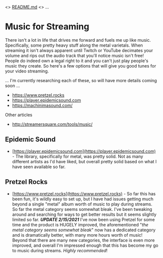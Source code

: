 <> [README.md](README.md) <> ...

# Music for Streaming

There isn't a lot in life that drives me forward and fuels me up like music. Specifically, some pretty heavy stuff along the metal varietals. When streaming it isn't always apparent until Twitch or YouTube decimates your volume and rips out the audio track that you'll notice music isn't free! People do indeed own a legal right to it and you can't just play people's music they create. So here's a few options that will give you good tunes for your video streaming.

... I'm currently researching each of these, so will have more details coming soon ...

* https://www.pretzel.rocks
* https://player.epidemicsound.com
* https://machinimasound.com/

Other articles

* http://streamersquare.com/tools/music/

## Epidemic Sound

* [https://player.epidemicsound.com](https://player.epidemicsound.com) - The library, specifically for metal, was pretty solid. Not as many different artists as I'd have liked, but overall pretty solid based on what I have seen available so far.

## Pretzel Rocks

* [https://www.pretzel.rocks](https://www.pretzel.rocks) - So far this has been fun, it's wildly easy to set up, but I have had issues getting much beyond a single "metal" album worth of music to play during streams. So far the metal category seems somewhat bleak. I've been tweaking around and searching for ways to get better results but it seems slightly limited so far. ***UPDATE 2/15/2021*** I've now been using Pretzel for some time and the product is HUGELY improved, the aforementioned "*the metal category seems somewhat bleak*" now has a dedicated category and is dramatically better, with many more hours worth of music! Beyond that there are many new categories, the interface is even more improved, and overall I'm impressed enough that this has become my go to music during streams. *Highly recommended*!
